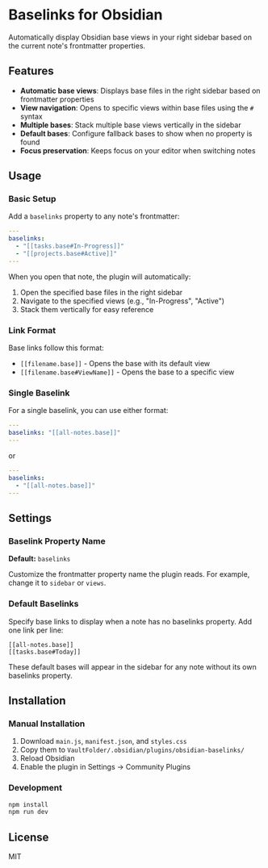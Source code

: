 # Baselinks for Obsidian

Automatically display Obsidian base views in your right sidebar based on the current note's frontmatter properties.

## Features

- **Automatic base views**: Displays base files in the right sidebar based on frontmatter properties
- **View navigation**: Opens to specific views within base files using the `#` syntax
- **Multiple bases**: Stack multiple base views vertically in the sidebar
- **Default bases**: Configure fallback bases to show when no property is found
- **Focus preservation**: Keeps focus on your editor when switching notes

## Usage

### Basic Setup

Add a `baselinks` property to any note's frontmatter:

```yaml
---
baselinks:
  - "[[tasks.base#In-Progress]]"
  - "[[projects.base#Active]]"
---
```

When you open that note, the plugin will automatically:
1. Open the specified base files in the right sidebar
2. Navigate to the specified views (e.g., "In-Progress", "Active")
3. Stack them vertically for easy reference

### Link Format

Base links follow this format:
- `[[filename.base]]` - Opens the base with its default view
- `[[filename.base#ViewName]]` - Opens the base to a specific view

### Single Baselink

For a single baselink, you can use either format:

```yaml
---
baselinks: "[[all-notes.base]]"
---
```

or

```yaml
---
baselinks:
  - "[[all-notes.base]]"
---
```

## Settings

### Baselink Property Name
**Default:** `baselinks`

Customize the frontmatter property name the plugin reads. For example, change it to `sidebar` or `views`.

### Default Baselinks
Specify base links to display when a note has no baselinks property. Add one link per line:

```
[[all-notes.base]]
[[tasks.base#Today]]
```

These default bases will appear in the sidebar for any note without its own baselinks property.

## Installation

### Manual Installation

1. Download `main.js`, `manifest.json`, and `styles.css`
2. Copy them to `VaultFolder/.obsidian/plugins/obsidian-baselinks/`
3. Reload Obsidian
4. Enable the plugin in Settings → Community Plugins

### Development

```bash
npm install
npm run dev
```

## License

MIT
